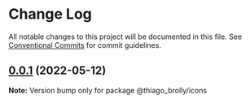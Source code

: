 # Change Log

All notable changes to this project will be documented in this file.
See [Conventional Commits](https://conventionalcommits.org) for commit guidelines.

## [0.0.1](https://github.com/thiagobrolly/design-system-doc/compare/v0.3.1...v0.0.1) (2022-05-12)

**Note:** Version bump only for package @thiago_brolly/icons
